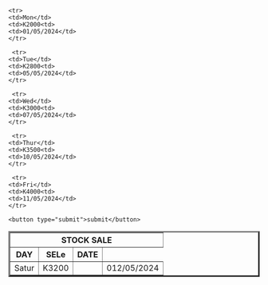 <DOCTYPE HTML>
<html>
  <title>STOCK SALE</title>
</html>
<body>
  <table border='3'>
    <tr>
      <th colspan='8'> STOCK SALE</th>
    </tr>
    <tr>
      <th> DAY</th>
      <th>SELe</th>
      <th>DATE</th>
    </tr>

    <tr>
    <td>Mon</td>
    <td>K2000<td>
    <td>01/05/2024</td>
    </tr>
    
     <tr>
    <td>Tue</td>
    <td>K2800<td>
    <td>05/05/2024</td>
    </tr>

     <tr>
    <td>Wed</td>
    <td>K3000<td>
    <td>07/05/2024</td>
    </tr>

     <tr>
    <td>Thur</td>
    <td>K3500<td>
    <td>10/05/2024</td>
    </tr>

     <tr>
    <td>Fri</td>
    <td>K4000<td>
    <td>11/05/2024</td>
    </tr>
    
 <tr>
    <td>Satur</td>
    <td>K3200<td>
    <td>012/05/2024</td>
    </tr>

    <button type="submit">submit</button>
    
</form>
    
    
    
</body>
